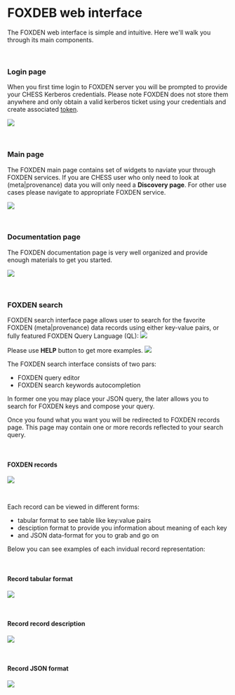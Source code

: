 # FOXDEB web interface
The FOXDEN web interface is simple and intuitive. Here we'll walk you through
its main components.

<br/>

### Login page
When you first time login to FOXDEN server you will be prompted to provide
your CHESS Kerberos credentials. Please note FOXDEN does not store them
anywhere and only obtain a valid kerberos ticket using your credentials and
create associated [token](/docs/tokens.md).

![](/images/foxden_login.png)

<br/>

### Main page
The FOXDEN main page contains set of widgets to naviate your through
FOXDEN services. If you are CHESS user who only need to look at
(meta|provenance) data you will only need a **Discovery page**. For other
use cases please navigate to appropriate FOXDEN service.

![](/images/foxden_main.png)

<br/>

### Documentation page
The FOXDEN documentation page is very well organized and provide enough
materials to get you started.

![](/images/foxden_documentation.png)

<br/>

### FOXDEN search
FOXDEN search interface page allows user to search for the favorite FOXDEN
(meta|provenance) data records using either key-value pairs, or fully featured
FOXDEN Query Language (QL):
![](/images/foxden_search.png)

Please use **HELP** button to get more examples.
![](/images/foxden_help.png)

The FOXDEN search interface consists of two pars:
- FOXDEN query editor
- FOXDEN search keywords autocompletion

In former one you may place your JSON query, the later allows you to
search for FOXDEN keys and compose your query.

Once you found what you want you will be redirected to FOXDEN records page.
This page may contain one or more records reflected to your search query.

<br/>

#### FOXDEN records
![](/images/foxden_records.png)

<br/>

Each record can be viewed in different forms:
- tabular format to see table like key:value pairs
- desciption format to provide you information about meaning of each key
- and JSON data-format for you to grab and go on

Below you can see examples of each invidual record representation:

<br/>

#### Record tabular format
![](/images/foxden_record.png)

<br/>

#### Record record description
![](/images/foxden_description.png)

<br/>

#### Record JSON format
![](/images/foxden_json.png)
